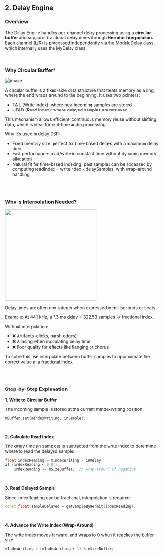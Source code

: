 ## 2. Delay Engine

###  Overview
The Delay Engine handles per-channel delay processing using a **circular buffer** and supports fractional delay times through **Hermite interpolation.** Each channel (L/R) is processed independently via the ModuleDelay class, which internally uses the MyDelay class.

<br>

###  Why Circular Buffer?

![image](https://github.com/user-attachments/assets/2465bb49-4543-4788-be7b-b46365a9abe1)

A circular buffer is a fixed-size data structure that treats memory as a ring, where the end wraps around to the beginning. It uses two pointers:

- TAIL (Write Index): where new incoming samples are stored
- HEAD (Read Index): where delayed samples are retrieved

This mechanism allows efficient, continuous memory reuse without shifting data, which is ideal for real-time audio processing.

Why it's used in delay DSP:

- Fixed memory size: perfect for time-based delays with a maximum delay time
- Fast performance: read/write in constant time without dynamic memory allocation
- Natural fit for time-based indexing: past samples can be accessed by computing readIndex = writeIndex - delaySamples, with wrap-around handling

<br>
<br>


###  Why Is Interpolation Needed?

<img src="https://github.com/user-attachments/assets/b4ac097b-cdef-4d00-9fc3-85f79cde52dc" width="300"/>

Delay times are often non-integer when expressed in milliseconds or beats.

Example:
At 44.1 kHz, a 7.3 ms delay = 322.53 samples → fractional index.

Without interpolation:

- ❌ Artifacts (clicks, harsh edges)
- ❌ Aliasing when modulating delay time
- ❌ Poor quality for effects like flanging or chorus
  
To solve this, we interpolate between buffer samples to approximate the correct value at a fractional index.

<br>
<br>

###  Step-by-Step Explanation

**1. Write to Circular Buffer**
   
The incoming sample is stored at the current mIndexWriting position:

~~~cpp
mBuffer.set(mIndexWriting, inSample);
~~~

<br>

**2. Calculate Read Index**

The delay time (in samples) is subtracted from the write index to determine where to read the delayed sample:
~~~cpp
float indexReading = mIndexWriting - inDelay;
if (indexReading < 0.0f)
    indexReading += mSizeBuffer;  // wrap-around if negative
~~~

<br>

**3. Read Delayed Sample**

Since indexReading can be fractional, interpolation is required:
~~~cpp
const float sampleDelayed = getSampleByHermit(indexReading);
~~~

<br>

**4. Advance the Write Index (Wrap-Around)**

The write index moves forward, and wraps to 0 when it reaches the buffer size:

~~~cpp
mIndexWriting = (mIndexWriting + 1) % mSizeBuffer;
~~~
